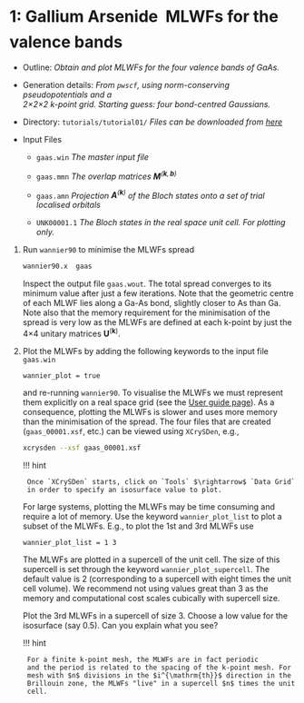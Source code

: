 # 1: Gallium Arsenide &#151; MLWFs for the valence bands

- Outline: *Obtain and plot MLWFs for the four valence bands of GaAs.*

- Generation details: *From `pwscf`, using norm-conserving
    pseudopotentials and a <br>
    2$\times$2$\times$2 k-point grid. Starting guess: four bond-centred Gaussians.*

- Directory: `tutorials/tutorial01/` *Files can be downloaded from
    [here](https://github.com/wannier-developers/wannier90/tree/develop/tutorials/tutorial01)*

- Input Files

    - `gaas.win` *The master input file*

    - `gaas.mmn` *The overlap matrices
            $\mathbf{M}^{(\mathbf{k},\mathbf{b})}$*

    - `gaas.amn` *Projection $\mathbf{A}^{(\mathbf{k})}$ of the Bloch
            states onto a set of trial localised orbitals*

    - `UNK00001.1` *The Bloch states in the real space unit cell. For
            plotting only.*

1. Run `wannier90` to minimise the MLWFs spread

    ```bash title="Terminal"
    wannier90.x  gaas
    ```

    Inspect the output file `gaas.wout`. The total spread converges to
    its minimum value after just a few iterations. Note that the
    geometric centre of each MLWF lies along a Ga-As bond, slightly
    closer to As than Ga. Note also that the memory requirement for the
    minimisation of the spread is very low as the MLWFs are defined at
    each k-point by just the 4$\times$4 unitary
    matrices $\mathbf{U}^{(\mathbf{k})}$.

2. Plot the MLWFs by adding the following keywords to the input file
    `gaas.win`

    ```vi title="Input file"
    wannier_plot = true
    ```

    and re-running `wannier90`. To visualise the MLWFs we must represent
    them explicitly on a real space grid (see the [User guide page](../user_guide/wannier90/methodology.md#methodology)). As a
    consequence, plotting the MLWFs is slower and uses more memory than
    the minimisation of the spread. The four files that are created
    (`gaas_00001.xsf`, etc.) can be viewed using `XCrySDen`,
    e.g.,

    ```bash title="Terminal"
    xcrysden --xsf gaas_00001.xsf
    ```

    !!! hint

        Once `XCrySDen` starts, click on `Tools` $\rightarrow$ `Data Grid`
        in order to specify an isosurface value to plot.

    For large systems, plotting the MLWFs may be time consuming and
    require a lot of memory. Use the keyword `wannier_plot_list` to plot
    a subset of the MLWFs. E.g., to plot the 1st and 3rd MLWFs use

    ```vi title="Input file"
    wannier_plot_list = 1 3
    ```

    The MLWFs are plotted in a supercell of the unit cell. The size of
    this supercell is set through the keyword `wannier_plot_supercell`.
    The default value is 2 (corresponding to a supercell with eight
    times the unit cell volume). We recommend not using values great
    than 3 as the memory and computational cost scales cubically with
    supercell size.

    Plot the 3rd MLWFs in a supercell of size 3. Choose a low value for
    the isosurface (say 0.5). Can you explain what you see?

    !!! hint

        For a finite k-point mesh, the MLWFs are in fact periodic
        and the period is related to the spacing of the k-point mesh. For
        mesh with $n$ divisions in the $i^{\mathrm{th}}$ direction in the
        Brillouin zone, the MLWFs "live" in a supercell $n$ times the unit
        cell.
